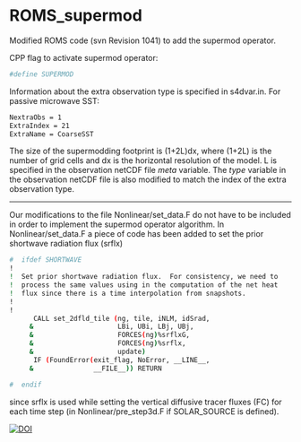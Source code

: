 # ROMS_supermod
Modified ROMS code (svn Revision 1041) to add the supermod operator.

CPP flag to activate supermod operator:
```sh
#define SUPERMOD
```

Information about the extra observation type is specified in s4dvar.in. For passive microwave SST:
```sh
NextraObs = 1
ExtraIndex = 21
ExtraName = CoarseSST
```

The size of the supermodding footprint is (1+2L)dx, where (1+2L) is the number of grid cells and dx is the horizontal resolution of the model. L is specified in the observation netCDF file _meta_ variable. The _type_ variable in the observation netCDF file is also modified to match the index of the extra observation type.  

------------

Our modifications to the file Nonlinear/set_data.F do not have to be included in order to implement the supermod operator algorithm. In Nonlinear/set_data.F a piece of code has been added to set the prior shortwave radiation flux (srflx)
```sh
#  ifdef SHORTWAVE
!
!  Set prior shortwave radiation flux.  For consistency, we need to
!  process the same values using in the computation of the net heat
!  flux since there is a time interpolation from snapshots.
!
!
      CALL set_2dfld_tile (ng, tile, iNLM, idSrad,                      &
     &                     LBi, UBi, LBj, UBj,                          &
     &                     FORCES(ng)%srflxG,                           &
     &                     FORCES(ng)%srflx,                            &
     &                     update)
      IF (FoundError(exit_flag, NoError, __LINE__,                      &
     &               __FILE__)) RETURN

#  endif
```
since srflx is used while setting the vertical diffusive tracer fluxes (FC) for each time step (in Nonlinear/pre_step3d.F if SOLAR_SOURCE is defined).





[![DOI](https://zenodo.org/badge/DOI/10.5281/zenodo.7816872.svg)](https://doi.org/10.5281/zenodo.7816872)
